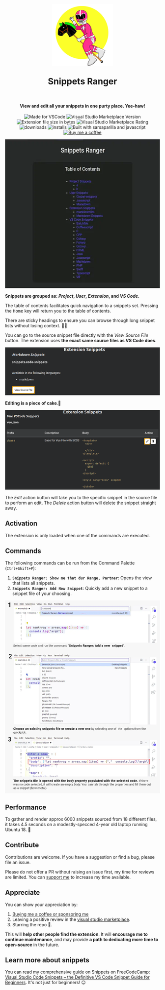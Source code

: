 <h1 align="center">
  <br>
    <img align="center" src="img/logo.png" width="200">
  <br>
	<br>
  Snippets Ranger
  <br>
  <br>
</h1>
<h4 align="center">View and edit all your snippets in one purty place. Yee-haw!</h4>

<p align="center">
<img src="https://img.shields.io/static/v1?logo=visual-studio-code&label=made%20for&message=VS%20Code&color=0000ff" alt="Made for VSCode">
<img src="https://img.shields.io/visual-studio-marketplace/v/robole.snippets-ranger?logo=visual-studio-code&color=0000ff" alt="Visual Studio Marketplace Version">
<img src="https://img.shields.io/static/v1?logo=visual-studio-code&label=size&message=65KB&color=0000ff"
alt="Extension file size in bytes">
<img src="https://img.shields.io/visual-studio-marketplace/r/robole.snippets-ranger?logo=visual-studio-code&color=0000ff" alt="Visual Studio Marketplace Rating">
<img src="https://img.shields.io/visual-studio-marketplace/d/robole.snippets-ranger?logo=visual-studio-code&color=0000ff" alt="downloads"/>
<img src="https://img.shields.io/visual-studio-marketplace/i/robole.snippets-ranger?logo=visual-studio-code&color=0000ff" alt="installs"/>
<img src="https://img.shields.io/static/v1?label=built%20with&message=sarsaparilla%20%26%20javascript&color=0000ff" alt="Built with sarsaparilla and javascript"/>
<a href="https://ko-fi.com/roboleary"><img src="https://img.shields.io/badge/Buy%20me%20a%20coffee-$4-orange?logo=buy-me-a-coffee" alt="Buy me a coffee"></a>
</p>

<p align="center">
<img src="img/screenshots/demo.webp" width="556" height="482" alt="recording of  exploring view opened from the command 'Snippets Ranger: Show me that dur Range, Partner'. An entry of 'Markdown snippets' from the table of contents is selected and clicked, it takes the user down to the table with the snippets displayed for that extension."/>
</p>

**Snippets are grouped as: *Project*, *User*, *Extension*, and *VS Code*.**

The table of contents facilitates quick navigation to a snippets set. Pressing the <kbd>Home</kbd> key will return you to the table of contents.

There are sticky headings to ensure you can browse through long snippet lists without losing context. 🦎🔝

You can go to the source snippet file directly with the *View Source File* button. The extension uses **the exact same source files as VS Code does**.

![view source screenshot](img/screenshots/view-source.png)

**Editing is a piece of cake**.🍰

![view source screenshot](img/screenshots/edit.png)

The *Edit* action button will take you to the specific snippet in the source file to perform an edit. The *Delete* action button will delete the snippet straight away.

## Activation

The extension is only loaded when one of the commands are executed.

## Commands

The following commands can be run from the Command Palette (`Ctrl+Shift+P`):

1. **`Snippets Ranger: Show me that dur Range, Partner`**: Opens the view that lists all snippets.
1. **`Snippets Ranger: Add New Snippet`**: Quickly add a new snippet to a snippet file of your choosing.

![add new snippet](img/screenshots/add-new.webp)

## Performance

To gather and render approx 6000 snippets sourced from 18 different files, it takes 4.5 seconds on a modestly-specced 4-year old laptop running Ubuntu 18. 🚀

## Contribute

Contributions are welcome. If you have a suggestion or find a bug, please file an issue.

Please do not offer a PR without raising an issue first, my time for reviews are limited. You can [support me](https://ko-fi.com/roboleary) to increase my time available.

## Appreciate

You can show your appreciation by:
1. [Buying me a coffee or sponsoring me](https://ko-fi.com/roboleary)
1. Leaving a positive review in the [visual studio marketplace](https://marketplace.visualstudio.com/items?itemName=robole.snippets-ranger&ssr=false#review-details).
1. Starring the repo 🌟.

This will **help other people find the extension**. It will **encourage me to continue maintenance**, and may provide **a path to dedicating more time to open-source** in the future.

## Learn more about snippets

You can read my comprehensive guide on Snippets on FreeCodeCamp: [Visual Studio Code Snippets – the Definitive VS Code Snippet Guide for Beginners](https://www.freecodecamp.org/news/definitive-guide-to-snippets-visual-studio-code/). It's not just for beginners! 😉
